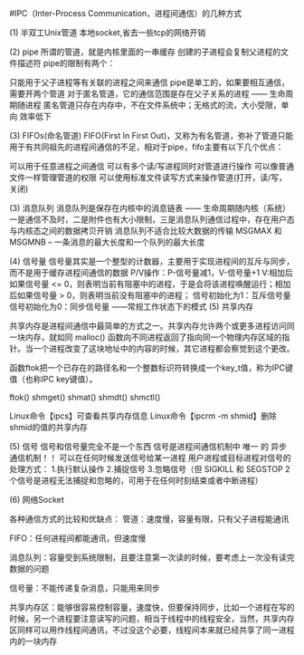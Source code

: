 #IPC（Inter-Process Communication，进程间通信）的几种方式

(1) 半双工Unix管道
本地socket,省去一些tcp的网络开销

(2) pipe
所谓的管道，就是内核里面的一串缓存
创建的子进程会复制父进程的文件描述符
pipe的限制有两个：

只能用于父子进程等有关联的进程之间来通信
pipe是单工的，如果要相互通信，需要开两个管道
对于匿名管道，它的通信范围是存在父子关系的进程 —— 生命周期随进程 匿名管道只存在内存中，不在文件系统中；无格式的流，大小受限，单向
效率低下

(3) FIFOs(命名管道)
FIFO(First In First Out)，又称为有名管道，弥补了管道只能用于有共同祖先的进程间通信的不足，相对于pipe，fifo主要有以下几个优点：

可以用于任意进程之间通信
可以有多个读/写进程同时对管道进行操作
可以像普通文件一样管理管道的权限
可以使用标准文件读写方式来操作管道(打开，读/写，关闭)

(3) 消息队列
消息队列是保存在内核中的消息链表 —— 生命周期随内核（系统）
一是通信不及时，二是附件也有大小限制，三是消息队列通信过程中，存在用户态与内核态之间的数据拷贝开销
消息队列不适合比较大数据的传输
MSGMAX 和 MSGMNB – 一条消息的最大长度和一个队列的最大长度

(4) 信号量
信号量其实是一个整型的计数器，主要用于实现进程间的互斥与同步，而不是用于缓存进程间通信的数据
P/V操作：P-信号量减1，V-信号量+1
V:相加后如果信号量 <= 0，则表明当前有阻塞中的进程，于是会将该进程唤醒运行；相加后如果信号量 > 0，则表明当前没有阻塞中的进程；
信号初始化为1：互斥信号量
信号初始化为0：同步信号量
——常规工作状态下的模式
(5) 共享内存

共享内存是进程间通信中最简单的方式之一。共享内存允许两个或更多进程访问同一块内存，就如同 malloc() 函数向不同进程返回了指向同一个物理内存区域的指针。当一个进程改变了这块地址中的内容的时候，其它进程都会察觉到这个更改。

函数ftok把一个已存在的路径名和一个整数标识符转换成一个key_t值，称为IPC键值（也称IPC key键值）。

ftok() shmget() shmat() shmdt() shmctl()

Linux命令【ipcs】可查看共享内存信息
Linux命令【ipcrm -m shmid】删除shmid的值的共享内存

(5) 信号
信号和信号量完全不是一个东西
信号是进程间通信机制中 唯一 的 异步通信机制！！ 可以在任何时候发送信号给某一进程
用户进程或目标进程对信号的处理方式：
1.执行默认操作 2.捕捉信号 3.忽略信号（但 SIGKILL 和 SEGSTOP 2个信号是进程无法捕捉和忽略的，可用于在任何时刻结束或者中断进程）


(6) 网络Socket


各种通信方式的比较和优缺点：
管道：速度慢，容量有限，只有父子进程能通讯

FIFO：任何进程间都能通讯，但速度慢

消息队列：容量受到系统限制，且要注意第一次读的时候，要考虑上一次没有读完数据的问题

信号量：不能传递复杂消息，只能用来同步

共享内存区：能够很容易控制容量，速度快，但要保持同步，比如一个进程在写的时候，另一个进程要注意读写的问题，相当于线程中的线程安全，当然，共享内存区同样可以用作线程间通讯，不过没这个必要，线程间本来就已经共享了同一进程内的一块内存